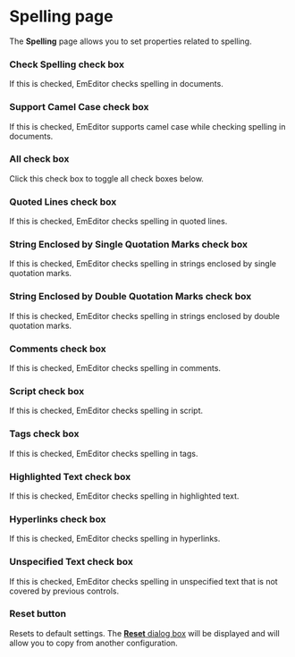 # Spelling page

The **Spelling** page allows you to set properties related to spelling.

### Check Spelling check box

If this is checked, EmEditor checks spelling in documents.

### Support Camel Case check box

If this is checked, EmEditor supports camel case while checking spelling in documents.

### All check box

Click this check box to toggle all check boxes below.

### Quoted Lines check box

If this is checked, EmEditor checks spelling in quoted lines.

### String Enclosed by Single Quotation Marks check box

If this is checked, EmEditor checks spelling in strings enclosed by single quotation marks.

### String Enclosed by Double Quotation Marks check box

If this is checked, EmEditor checks spelling in strings enclosed by double quotation marks.

### Comments check box

If this is checked, EmEditor checks spelling in comments.

### Script check box

If this is checked, EmEditor checks spelling in script.

### Tags check box

If this is checked, EmEditor checks spelling in tags.

### Highlighted Text check box

If this is checked, EmEditor checks spelling in highlighted text.

### Hyperlinks check box

If this is checked, EmEditor checks spelling in hyperlinks.

### Unspecified Text check box

If this is checked, EmEditor checks spelling in unspecified text that is not
covered by previous controls.

### Reset button

Resets to default settings. The
[**Reset** dialog box](../reset/index) will be displayed
and will allow you to copy from another configuration.

